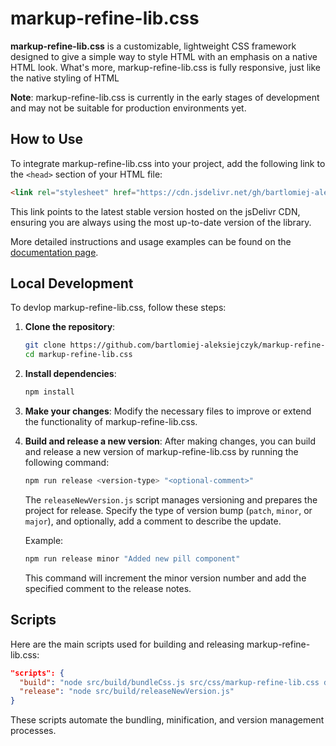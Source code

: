 # markup-refine-lib.css

**markup-refine-lib.css** is a customizable, lightweight CSS framework designed to give a simple way to style HTML with an emphasis on a native HTML look. What's more, markup-refine-lib.css is fully responsive, just like the native styling of HTML

**Note**: markup-refine-lib.css is currently in the early stages of development and may not be suitable for production environments yet.

## How to Use

To integrate markup-refine-lib.css into your project, add the following link to the `<head>` section of your HTML file:

```html
<link rel="stylesheet" href="https://cdn.jsdelivr.net/gh/bartlomiej-aleksiejczyk/markup-refine-lib.css@0.9.5/dist/markup-refine-lib.min.css" />
```

This link points to the latest stable version hosted on the jsDelivr CDN, ensuring you are always using the most up-to-date version of the library.

More detailed instructions and usage examples can be found on the [documentation page](https://bartlomiej-aleksiejczyk.github.io/markup-refine-lib.css/).

## Local Development

To devlop markup-refine-lib.css, follow these steps:

1. **Clone the repository**:

   ```bash
   git clone https://github.com/bartlomiej-aleksiejczyk/markup-refine-lib.css.git
   cd markup-refine-lib.css
   ```

2. **Install dependencies**:

   ```bash
   npm install
   ```

3. **Make your changes**: Modify the necessary files to improve or extend the functionality of markup-refine-lib.css.

4. **Build and release a new version**: After making changes, you can build and release a new version of markup-refine-lib.css by running the following command:

   ```bash
   npm run release <version-type> "<optional-comment>"
   ```

   The `releaseNewVersion.js` script manages versioning and prepares the project for release. Specify the type of version bump (`patch`, `minor`, or `major`), and optionally, add a comment to describe the update.

   Example:

   ```bash
   npm run release minor "Added new pill component"
   ```

   This command will increment the minor version number and add the specified comment to the release notes.

## Scripts

Here are the main scripts used for building and releasing markup-refine-lib.css:

```json
"scripts": {
  "build": "node src/build/bundleCss.js src/css/markup-refine-lib.css dist/markup-refine-lib.min.css true",
  "release": "node src/build/releaseNewVersion.js"
}
```

These scripts automate the bundling, minification, and version management processes.
